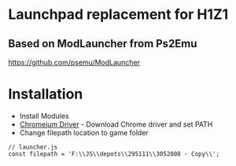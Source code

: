 # Launchpad replacement for H1Z1
## Based on ModLauncher from Ps2Emu 
https://github.com/psemu/ModLauncher

# Installation
* Install Modules
* [Chromeium Driver](http://chromedriver.storage.googleapis.com/index.html) - Download Chrome driver and set PATH
* Change filepath location to game folder
 
```
// launcher.js
const filepath = 'F:\\JS\\depots\\295111\\3052008 - Copy\\';
```

